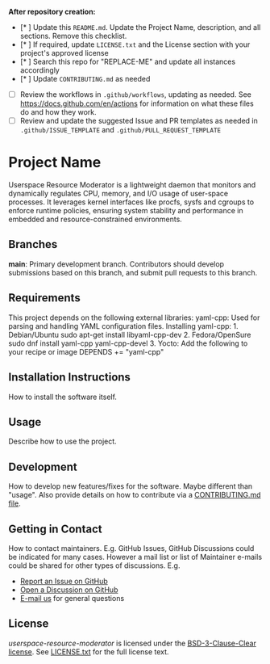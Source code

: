 **After repository creation:**
- [* ] Update this `README.md`. Update the Project Name, description, and all sections. Remove this checklist.
- [* ] If required, update `LICENSE.txt` and the License section with your project's approved license
- [* ] Search this repo for "REPLACE-ME" and update all instances accordingly
- [* ] Update `CONTRIBUTING.md` as needed
- [ ] Review the workflows in `.github/workflows`, updating as needed. See https://docs.github.com/en/actions for information on what these files do and how they work.
- [ ] Review and update the suggested Issue and PR templates as needed in `.github/ISSUE_TEMPLATE` and `.github/PULL_REQUEST_TEMPLATE`

# Project Name

Userspace Resource Moderator is a lightweight daemon that monitors and dynamically regulates CPU, memory, and I/O usage of user-space processes.
It leverages kernel interfaces like procfs, sysfs and cgroups to enforce runtime policies, ensuring system stability and performance in embedded and resource-constrained environments.

## Branches

**main**: Primary development branch. Contributors should develop submissions based on this branch, and submit pull requests to this branch.

## Requirements

This project depends on the following external libraries:
    yaml-cpp: Used for parsing and handling YAML configuration files.
    Installing yaml-cpp:
        1. Debian/Ubuntu
            sudo apt-get install libyaml-cpp-dev
        2. Fedora/OpenSure
            sudo dnf install yaml-cpp yaml-cpp-devel
        3. Yocto: Add the following to your recipe or image
            DEPENDS += "yaml-cpp"

## Installation Instructions

How to install the software itself.

## Usage

Describe how to use the project.

## Development

How to develop new features/fixes for the software. Maybe different than "usage". Also provide details on how to contribute via a [CONTRIBUTING.md file](CONTRIBUTING.md).

## Getting in Contact

How to contact maintainers. E.g. GitHub Issues, GitHub Discussions could be indicated for many cases. However a mail list or list of Maintainer e-mails could be shared for other types of discussions. E.g.

* [Report an Issue on GitHub](../../issues)
* [Open a Discussion on GitHub](../../discussions)
* [E-mail us](mailto:rajulu@qti.qualcomm.com) for general questions

## License

*userspace-resource-moderator* is licensed under the [BSD-3-Clause-Clear license](https://spdx.org/licenses/BSD-3-Clause-Clear.html). See [LICENSE.txt](LICENSE.txt) for the full license text.
